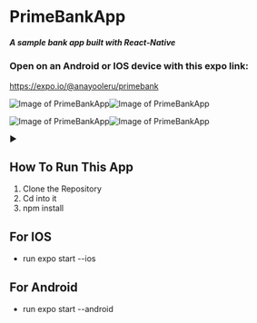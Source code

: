 # PrimeBankApp
##### A sample bank app built with React-Native

### Open on an Android or IOS device with this expo link:
https://expo.io/@anayooleru/primebank

![Image of PrimeBankApp](https://res.cloudinary.com/dvfr0z8wr/image/upload/v1575145817/Screenshot_2019-11-30_at_4.02.17_PM.png)![Image of PrimeBankApp](https://res.cloudinary.com/dvfr0z8wr/image/upload/v1575146176/Screenshot_2019-11-30_at_4.05.06_PM.png)

![Image of PrimeBankApp](https://res.cloudinary.com/dvfr0z8wr/image/upload/v1575145872/Screenshot_2019-11-30_at_4.04.16_PM.png)![Image of PrimeBankApp](https://res.cloudinary.com/dvfr0z8wr/image/upload/v1575145817/Screenshot_2019-11-30_at_4.03.45_PM.png)


:arrow_forward:
## How To Run This App

1. Clone the Repository
2. Cd into it
3. npm install

## For IOS
* run expo start --ios

## For Android
* run expo start --android
